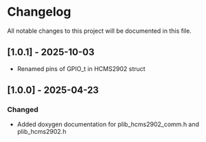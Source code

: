 # Changelog

All notable changes to this project will be documented in this file.

## [1.0.1] - 2025-10-03
- Renamed pins of GPIO_t in HCMS2902 struct

## [1.0.0] - 2025-04-23
### Changed
- Added doxygen documentation for plib_hcms2902_comm.h and plib_hcms2902.h